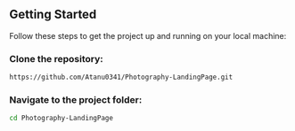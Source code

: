 ## Getting Started
Follow these steps to get the project up and running on your local machine:

### Clone the repository:

```bash
https://github.com/Atanu0341/Photography-LandingPage.git
```
### Navigate to the project folder:

```bash
cd Photography-LandingPage
```

